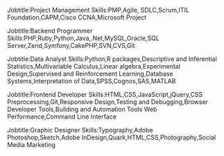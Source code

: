 Jobtitle:Project Management
Skills:PMP,Agile, SDLC,Scrum,ITIL Foundation,CAPM,Cisco CCNA,Microsoft Project

Jobtitle:Backend Programmer
Skills:PHP,Ruby,Python,Java,.Net,MySQL,Oracle,SQL Server,Zend,Symfony,CakePHP,SVN,CVS,Git

Jobtitle:Data Analyst
Skills:Python,R packages,Descriptive and Inferential Statistics,Multivariable Calculus,Linear algebra,Experimental Design,Supervised and Reinforcement Learning,Database Systems,Interpretation of Data,SPSS,Cognos,SAS,MATLAB

Jobtitle:Frontend Developer
Skills:HTML,CSS,JavaScript,jQuery,CSS Preprocessing,Git,Responsive Design,Testing and Debugging,Browser Developer Tools,Building and Automation Tools Web Performance,Command Line Interface

Jobtitle:Graphic Designer
Skills:Typography,Adobe Photoshop,Sketch,Adobe InDesign,Quark,HTML,CSS,Photography,Social Media Marketing
    